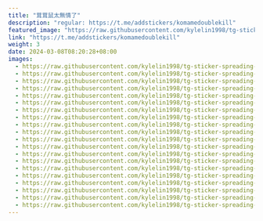```yaml
---
title: "茸茸鼠太無情了"
description: "regular: https://t.me/addstickers/komamedoublekill"
featured_image: "https://raw.githubusercontent.com/kylelin1998/tg-sticker-spreading-worldwide-images/main/img/e7e4fb2d-6051-492a-9225-cddfd680b39c.jpg"
link: "https://t.me/addstickers/komamedoublekill"
weight: 3
date: 2024-03-08T08:20:28+08:00
images:
  - https://raw.githubusercontent.com/kylelin1998/tg-sticker-spreading-worldwide-images/main/img/e7e4fb2d-6051-492a-9225-cddfd680b39c.jpg
  - https://raw.githubusercontent.com/kylelin1998/tg-sticker-spreading-worldwide-images/main/img/82138b30-a45b-4c0c-87d0-59e4b7d9ddab.jpg
  - https://raw.githubusercontent.com/kylelin1998/tg-sticker-spreading-worldwide-images/main/img/3f125847-afaf-48eb-9543-9a5b548eaa13.jpg
  - https://raw.githubusercontent.com/kylelin1998/tg-sticker-spreading-worldwide-images/main/img/07a09ead-59f6-43e6-b28a-ffcb7498d460.jpg
  - https://raw.githubusercontent.com/kylelin1998/tg-sticker-spreading-worldwide-images/main/img/3cf8752a-22d7-494f-befd-413e25dd8cea.jpg
  - https://raw.githubusercontent.com/kylelin1998/tg-sticker-spreading-worldwide-images/main/img/2aec3948-cb9c-4780-92df-214755287f5d.jpg
  - https://raw.githubusercontent.com/kylelin1998/tg-sticker-spreading-worldwide-images/main/img/15c98504-f289-4369-9180-1cbe12db5449.jpg
  - https://raw.githubusercontent.com/kylelin1998/tg-sticker-spreading-worldwide-images/main/img/531f6209-922e-4049-9536-437afd640485.jpg
  - https://raw.githubusercontent.com/kylelin1998/tg-sticker-spreading-worldwide-images/main/img/25262319-24a5-4743-ac81-9ca291906201.jpg
  - https://raw.githubusercontent.com/kylelin1998/tg-sticker-spreading-worldwide-images/main/img/038d75d1-9753-493a-9aeb-21991583540f.jpg
  - https://raw.githubusercontent.com/kylelin1998/tg-sticker-spreading-worldwide-images/main/img/6f93a40b-e354-4cd2-b306-3bee006f4c33.jpg
  - https://raw.githubusercontent.com/kylelin1998/tg-sticker-spreading-worldwide-images/main/img/28b29b03-55dc-4d08-8c27-800668e11fd5.jpg
  - https://raw.githubusercontent.com/kylelin1998/tg-sticker-spreading-worldwide-images/main/img/8dd327d8-bd94-4ac6-82fc-92aa9975464e.jpg
  - https://raw.githubusercontent.com/kylelin1998/tg-sticker-spreading-worldwide-images/main/img/61617605-1498-46da-8648-26aa5ea293b3.jpg
  - https://raw.githubusercontent.com/kylelin1998/tg-sticker-spreading-worldwide-images/main/img/298168f2-8c5a-4162-88dd-69e4259359e1.jpg
  - https://raw.githubusercontent.com/kylelin1998/tg-sticker-spreading-worldwide-images/main/img/ff88c2d0-fd44-41db-889d-cf62e0d7d077.jpg
  - https://raw.githubusercontent.com/kylelin1998/tg-sticker-spreading-worldwide-images/main/img/2225d79a-5879-40cc-88a4-cb2b38f5f057.jpg
  - https://raw.githubusercontent.com/kylelin1998/tg-sticker-spreading-worldwide-images/main/img/76cd7565-5a5f-4908-9608-8e272d698deb.jpg
  - https://raw.githubusercontent.com/kylelin1998/tg-sticker-spreading-worldwide-images/main/img/26f271ef-374c-4edd-8a7a-ac61fa40fd7a.jpg
  - https://raw.githubusercontent.com/kylelin1998/tg-sticker-spreading-worldwide-images/main/img/c9e8d44c-8188-4615-b152-10cd5bf2f542.jpg
---
```

